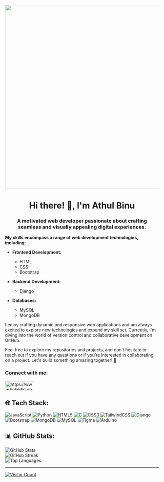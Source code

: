<p align="center">
 <img width="1000" height="600"src="https://user-images.githubusercontent.com/74038190/212749447-bfb7e725-6987-49d9-ae85-2015e3e7cc41.gif">
</p>
<h1 align="center">Hi there! 👋, I'm Athul Binu</h1>


<h3 align="center">A motivated web developer passionate about crafting seamless and visually appealing digital experiences.</h3>

**My skills encompass a range of web development technologies, including:**

- **Frontend Development:**
  - HTML
  - CSS
  - Bootstrap

- **Backend Development:**
  - Django

- **Databases:**
  - MySQL
  - MongoDB

I enjoy crafting dynamic and responsive web applications and am always excited to explore new technologies and expand my skill set. Currently, I'm diving into the world of version control and collaborative development on GitHub.

Feel free to explore my repositories and projects, and don't hesitate to reach out if you have any questions or if you're interested in collaborating on a project. Let's build something amazing together! 🚀

<h3 align="left">Connect with me:</h3>
<p align="left">
<a href="https://www.linkedin.com/in/athul-binu/" target="blank"><img align="center" src="https://img.shields.io/badge/LinkedIn-0077B5?style=for-the-badge&logo=linkedin&logoColor=white" alt="https://www.linkedin.com/in/athul-binu/" height="30" width="95" /></a>
  
</p>

## 🌐 Tech Stack:
![JavaScript](https://img.shields.io/badge/javascript-%23323330.svg?style=for-the-badge&logo=javascript&logoColor=%23F7DF1E) ![Python](https://img.shields.io/badge/python-3670A0?style=for-the-badge&logo=python&logoColor=ffdd54) ![HTML5](https://img.shields.io/badge/html5-%23E34F26.svg?style=for-the-badge&logo=html5&logoColor=white) ![C](https://img.shields.io/badge/c-%2300599C.svg?style=for-the-badge&logo=c&logoColor=white) ![CSS3](https://img.shields.io/badge/css3-%231572B6.svg?style=for-the-badge&logo=css3&logoColor=white) ![TailwindCSS](https://img.shields.io/badge/tailwindcss-%2338B2AC.svg?style=for-the-badge&logo=tailwind-css&logoColor=white) ![Django](https://img.shields.io/badge/django-%23092E20.svg?style=for-the-badge&logo=django&logoColor=white) ![Bootstrap](https://img.shields.io/badge/bootstrap-%238511FA.svg?style=for-the-badge&logo=bootstrap&logoColor=white) ![MongoDB](https://img.shields.io/badge/MongoDB-%234ea94b.svg?style=for-the-badge&logo=mongodb&logoColor=white) ![MySQL](https://img.shields.io/badge/mysql-%2300000f.svg?style=for-the-badge&logo=mysql&logoColor=white) ![Figma](https://img.shields.io/badge/figma-%23F24E1E.svg?style=for-the-badge&logo=figma&logoColor=white) ![Arduino](https://img.shields.io/badge/-Arduino-00979D?style=for-the-badge&logo=Arduino&logoColor=white)

## 📊 GitHub Stats:
![GitHub Stats](https://github-readme-stats.vercel.app/api?username=Athul-Binu&theme=midnight-purple&hide_border=true&include_all_commits=false&count_private=false)<br/>
![GitHub Streak](https://github-readme-streak-stats.herokuapp.com/?user=Athul-Binu&theme=midnight-purple&hide_border=true)<br/>
![Top Languages](https://github-readme-stats.vercel.app/api/top-langs/?username=Athul-Binu&theme=midnight-purple&hide_border=true&include_all_commits=false&count_private=false&layout=compact)

---

[![Visitor Count](https://visitcount.itsvg.in/api?id=Athul-Binu&icon=2&color=1)](https://visitcount.itsvg.in)

<!-- Proudly created with GPRM ( https://gprm.itsvg.in ) -->
